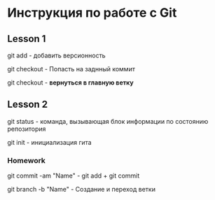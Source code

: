 # Инструкция по работе с Git
## Lesson 1

git add - добавить версионность

git checkout - Попасть на заднный коммит

git checkout - **вернуться в главную ветку**

## Lesson 2

git status - команда, вызывающая блок информации по состоянию репозитория

git init - инициализация гита


### Homework

git commit -am "Name" - git add + git commit

git branch -b "Name" - Создание и переход ветки